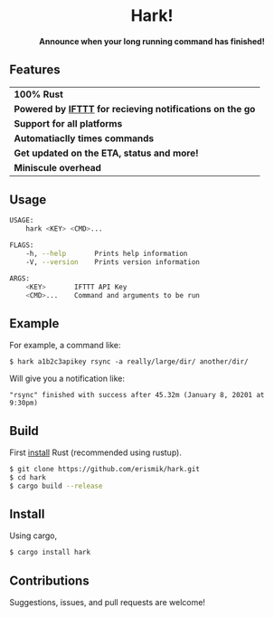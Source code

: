 <h1 align="center">Hark!</h1>
<h4 align="center">Announce when your long running command has finished!</h4>

## Features

<table>
    <tr><td><b>100% Rust</b></td></tr>
    <tr><td><b>Powered by <a href="https://ifttt.com/home">IFTTT</a> for recieving notifications on the go</b></td></tr>
    <tr><td><b>Support for all platforms</b></td></tr>
    <tr><td><b>Automatiaclly times commands</b></td></tr>
    <tr><td><b>Get updated on the ETA, status and more!</b></td></tr>
    <tr><td><b>Miniscule overhead</b></td></tr>
</table>


## Usage

```bash
USAGE:
    hark <KEY> <CMD>...

FLAGS:
    -h, --help       Prints help information
    -V, --version    Prints version information

ARGS:
    <KEY>       IFTTT API Key
    <CMD>...    Command and arguments to be run
```

## Example

For example, a command like:

```
$ hark a1b2c3apikey rsync -a really/large/dir/ another/dir/
```

Will give you a notification like:

```
"rsync" finished with success after 45.32m (January 8, 20201 at 9:30pm)
```

## Build

First [install](https://www.rust-lang.org/tools/install) Rust (recommended using rustup).

```zsh
$ git clone https://github.com/erismik/hark.git
$ cd hark
$ cargo build --release
```

## Install

Using cargo,

```bash
$ cargo install hark
```

## Contributions

Suggestions, issues, and pull requests are welcome!
